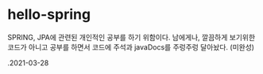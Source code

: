 # hello-spring

SPRING, JPA에 관련된 개인적인 공부를 하기 위함이다.
남에게나, 깔끔하게 보기위한 코드가 아니고
공부를 하면서 코드에 주석과 javaDocs를 주렁주렁 달아놨다. (미완성)

.2021-03-28
